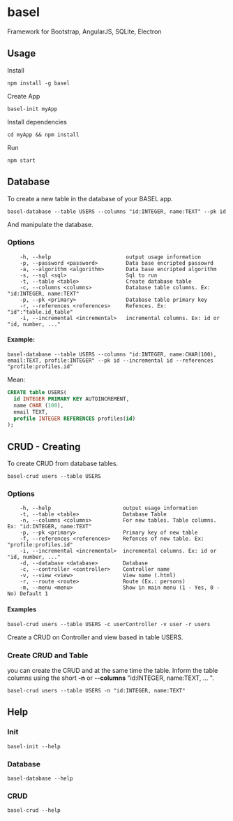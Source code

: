 # basel
Framework for Bootstrap, AngularJS, SQLite, Electron

## Usage
Install
```shell
npm install -g basel
```

Create App
```shell
basel-init myApp
```

Install dependencies
```shell
cd myApp && npm install
```

Run
```shell
npm start
```

## Database
To create a new table in the database of your BASEL app. 
```shell
basel-database --table USERS --columns "id:INTEGER, name:TEXT" --pk id
```
And manipulate the database.

### Options
```shel
    -h, --help                        output usage information
    -p, --password <password>         Data base encripted passowrd
    -a, --algorithm <algorithm>       Data base encripted algorithm
    -s, --sql <sql>                   Sql to run
    -t, --table <table>               Create database table
    -c, --columns <columns>           Database table columns. Ex: "id:INTEGER, name:TEXT"
    -p, --pk <primary>                Database table primary key
    -r, --references <references>     Refences. Ex: "id":"table.id_table"
    -i, --incremental <incremental>   incremental columns. Ex: id or "id, number, ..."
```

#### Example:
```shell
basel-database --table USERS --columns "id:INTEGER, name:CHAR(100), email:TEXT, profile:INTEGER" --pk id --incremental id --references "profile:profiles.id"
```
Mean:
```sql
CREATE table USERS(
  id INTEGER PRIMARY KEY AUTOINCREMENT,
  name CHAR (100),
  email TEXT,
  profile INTEGER REFERENCES profiles(id)
);
```

## CRUD - Creating
To create CRUD from database tables.
```shell
basel-crud users --table USERS
```
### Options
```shell
    -h, --help                       output usage information
    -t, --table <table>              Database Table
    -n, --columns <columns>          For new tables. Table columns. Ex: "id:INTEGER, name:TEXT"
    -p, --pk <primary>               Primary key of new table
    -f, --references <references>    Refences of new table. Ex: "profile:profiles.id"
    -i, --incremental <incremental>  incremental columns. Ex: id or "id, number, ..."
    -d, --database <database>        Database
    -c, --controller <controller>    Controller name
    -v, --view <view>                View name (.html)
    -r, --route <route>              Route (Ex.: persons)
    -m, --menu <menu>                Show in main menu (1 - Yes, 0 - No) Default 1
```

#### Examples
```shell
basel-crud users --table USERS -c userController -v user -r users
```
Create a CRUD on Controller and view based in table USERS.

### Create CRUD and Table
you can create the CRUD and at the same time the table. Inform the table columns using the short <strong>-n</strong> or <strong>--columns</strong> "id:INTEGER, name:TEXT, ... ".
```shell
basel-crud users --table USERS -n "id:INTEGER, name:TEXT" 
```

## Help

### Init
```shell
basel-init --help
```

### Database
```shell
basel-database --help
```
### CRUD
```shell
basel-crud --help
```
